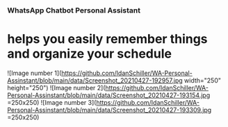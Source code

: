 ### WhatsApp Chatbot Personal Assistant 
# helps you easily remember things and organize your schedule

![Image number 1](https://github.com/IdanSchiller/WA-Personal-Assinstant/blob/main/data/Screenshot_20210427-192957.jpg width="250" height="250")
![Image number 2](https://github.com/IdanSchiller/WA-Personal-Assinstant/blob/main/data/Screenshot_20210427-193154.jpg =250x250)
![Image number 3](https://github.com/IdanSchiller/WA-Personal-Assinstant/blob/main/data/Screenshot_20210427-193309.jpg =250x250)
